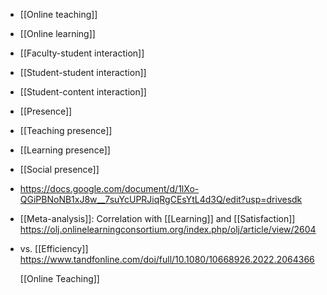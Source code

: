 - [[Online teaching]]
- [[Online learning]]
- [[Faculty-student interaction]]
- [[Student-student interaction]]
- [[Student-content interaction]]
- [[Presence]]
- [[Teaching presence]]
- [[Learning presence]]
- [[Social presence]]
- https://docs.google.com/document/d/1lXo-QGiPBNoNB1xJ8w__7suYcUPRJiqRgCEsYtL4d3Q/edit?usp=drivesdk
- [[Meta-analysis]]: Correlation with [[Learning]] and [[Satisfaction]] https://olj.onlinelearningconsortium.org/index.php/olj/article/view/2604
- vs. [[Efficiency]] https://www.tandfonline.com/doi/full/10.1080/10668926.2022.2064366
  
  [[Online Teaching]]